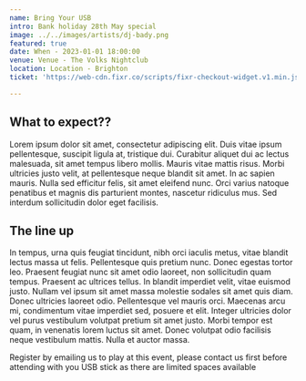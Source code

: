 ```yaml
---
name: Bring Your USB
intro: Bank holiday 28th May special
image: ../../images/artists/dj-bady.png
featured: true
date: When - 2023-01-01 18:00:00
venue: Venue - The Volks Nightclub
location: Location - Brighton
ticket: 'https://web-cdn.fixr.co/scripts/fixr-checkout-widget.v1.min.js'

---
```


## What to expect??

Lorem ipsum dolor sit amet, consectetur adipiscing elit. Duis vitae ipsum pellentesque, suscipit
ligula at, tristique dui. Curabitur aliquet dui ac lectus malesuada, sit amet tempus libero mollis.
Mauris vitae mattis risus. Morbi ultricies justo velit, at pellentesque neque blandit sit amet. In
ac sapien mauris. Nulla sed efficitur felis, sit amet eleifend nunc. Orci varius natoque penatibus
et magnis dis parturient montes, nascetur ridiculus mus. Sed interdum sollicitudin dolor eget
facilisis.

## The line up

In tempus, urna quis feugiat tincidunt, nibh orci iaculis metus, vitae blandit lectus massa ut
felis. Pellentesque quis pretium nunc. Donec egestas tortor leo. Praesent feugiat nunc sit amet odio
laoreet, non sollicitudin quam tempus. Praesent ac ultrices tellus. In blandit imperdiet velit,
vitae euismod justo. Nullam vel ipsum sit amet massa molestie sodales sit amet quis diam. Donec
ultricies laoreet odio. Pellentesque vel mauris orci. Maecenas arcu mi, condimentum vitae imperdiet
sed, posuere et elit. Integer ultricies dolor vel purus vestibulum volutpat pretium sit amet justo.
Morbi tempor est quam, in venenatis lorem luctus sit amet. Donec volutpat odio facilisis neque
vestibulum mattis. Nulla et auctor massa.





Register by emailing us to play at this event, please contact us first before attending with you USB
stick as there are limited spaces available
